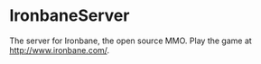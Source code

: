 IronbaneServer
==============

The server for Ironbane, the open source MMO. 
Play the game at <http://www.ironbane.com/>.
